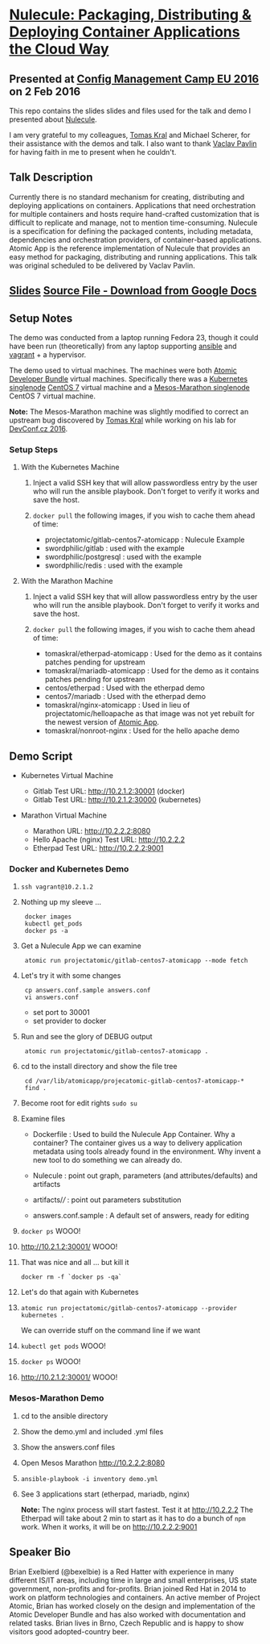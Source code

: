 # [Nulecule: Packaging, Distributing & Deploying Container Applications the Cloud Way](http://lanyrd.com/2016/cfgmgmtcamp/sdxytt/)
## Presented at [Config Management Camp EU 2016](http://cfgmgmtcamp.eu/schedule/speakers/BrianExelbierd.html) on 2 Feb 2016

This repo contains the slides slides and files used for the talk and demo
I presented about [Nulecule](https://github.com/projectatomic/nulecule).

I am very grateful to my colleagues, [Tomas
Kral](https://www.twitter.com/kadel) and Michael Scherer, for their
assistance with the demos and talk.  I also want to thank [Vaclav
Pavlin](https://twitter.com/vpavlin) for having faith in me to present
when he couldn't.

## Talk Description

Currently there is no standard mechanism for creating, distributing
and deploying applications on containers. Applications that need
orchestration for multiple containers and hosts require hand-crafted
customization that is difficult to replicate and manage, not to mention
time-consuming. Nulecule is a specification for defining the packaged
contents, including metadata, dependencies and orchestration providers, of
container-based applications. Atomic App is the reference implementation
of Nulecule that provides an easy method for packaging, distributing and
running applications. This talk was original scheduled to be delivered
by Vaclav Pavlin.

## [Slides](http://www.winglemeyer.org/bexelbie-talks-demos/CfgMgmtCamp.eu.2016/slides.pdf) [Source File - Download   from Google Docs](slides.pptx)

## Setup Notes

The demo was conducted from a laptop running Fedora 23,
though it could have been run (theoretically) from any
laptop supporting [ansible](http://www.ansible.com/) and
[vagrant](https://www.vagrantup.com/) + a hypervisor.

The demo used to virtual machines.
The machines were both [Atomic Developer
Bundle](https://github.com/projectatomic/adb-atomic-developer-bundle/)
virtual machines.  Specifically there was a [Kubernetes
singlenode](https://github.com/projectatomic/adb-atomic-developer-bundle/tree/master/components/centos/centos-k8s-singlenode-setup)
[CentOS 7](https://www.centos.org/) virtual machine and a [Mesos-Marathon
singlenode](https://github.com/projectatomic/adb-atomic-developer-bundle/tree/master/components/centos/centos-mesos-marathon-singlenode-setup)
CentOS 7 virtual machine.

**Note:** The Mesos-Marathon machine was slightly modified to correct
an upstream bug discovered by [Tomas Kral](https://twitter.com/kadel)
while working on his lab for [DevConf.cz 2016](http://www.devconf.cz/).

### Setup Steps

1. With the Kubernetes Machine

    1. Inject a valid SSH key that will allow passwordless entry by the
       user who will run the ansible playbook.  Don't forget to verify
       it works and save the host.

    2. `docker pull` the following images, if you wish to cache them
       ahead of time:

        * projectatomic/gitlab-centos7-atomicapp : Nulecule Example
        * swordphilic/gitlab : used with the example
        * swordphilic/postgresql : used with the example
        * swordphilic/redis : used with the example

2. With the Marathon Machine

    1. Inject a valid SSH key that will allow passwordless entry by the
       user who will run the ansible playbook.  Don't forget to verify
       it works and save the host.

    2. `docker pull` the following images, if you wish to cache them
       ahead of time:

        * tomaskral/etherpad-atomicapp : Used for the demo as it contains
          patches pending for upstream
        * tomaskral/mariadb-atomicapp : Used for the demo as it contains
          patches pending for upstream
        * centos/etherpad : Used with the etherpad demo
        * centos7/mariadb : Used with the etherpad demo
        * tomaskral/nginx-atomicapp : Used in lieu of
          projectatomic/helloapache as that image was not
          yet rebuilt for the newest version of [Atomic
          App](https://github.com/projectatomic/atomicapp).
        * tomaskral/nonroot-nginx : Used for the hello apache demo

## Demo Script

* Kubernetes Virtual Machine
    * Gitlab Test URL: http://10.2.1.2:30001 (docker)
    * Gitlab Test URL: http://10.2.1.2:30000 (kubernetes)

* Marathon Virtual Machine
    * Marathon URL: http://10.2.2.2:8080
    * Hello Apache (nginx) Test URL: http://10.2.2.2
    * Etherpad Test URL: http://10.2.2.2:9001

### Docker and Kubernetes Demo

1. `ssh vagrant@10.2.1.2`

2. Nothing up my sleeve ...

        docker images
        kubectl get_pods
        docker ps -a

3. Get a Nulecule App we can examine

        atomic run projectatomic/gitlab-centos7-atomicapp --mode fetch

4. Let's try it with some changes

        cp answers.conf.sample answers.conf
        vi answers.conf

    - set port to 30001
    - set provider to docker

5. Run and see the glory of DEBUG output

        atomic run projectatomic/gitlab-centos7-atomicapp .

6. cd to the install directory and show the file tree

        cd /var/lib/atomicapp/projecatomic-gitlab-centos7-atomicapp-*
        find .

7. Become root for edit rights `sudo su`

8. Examine files

    - Dockerfile : Used to build the Nulecule App Container.  Why a
      container? The container gives us a way to delivery application
      metadata using tools already found in the environment.  Why invent
      a new tool to do something we can already do.

    - Nulecule : point out graph, parameters (and attributes/defaults)
      and artifacts

    - artifacts/*/* : point out parameters substitution

    - answers.conf.sample : A default set of answers, ready for editing

9. `docker ps` WOOO!

10. http://10.2.1.2:30001/ WOOO!

11. That was nice and all ... but kill it

        docker rm -f `docker ps -qa`

12. Let's do that again with Kubernetes

13. `atomic run projectatomic/gitlab-centos7-atomicapp --provider kubernetes .`

    We can override stuff on the command line if we want

14. `kubectl get pods` WOOO!

15. `docker ps` WOOO!

16. http://10.2.1.2:30001/ WOOO!

### Mesos-Marathon Demo

1. cd to the ansible directory

2. Show the demo.yml and included .yml files

3. Show the answers.conf files

4. Open Mesos Marathon http://10.2.2.2:8080

5. `ansible-playbook -i inventory demo.yml`

6. See 3 applications start (etherpad, mariadb, nginx)

    **Note:** The nginx process will start fastest.  Test it at
    http://10.2.2.2  The Etherpad will take about 2 min to start as
    it has to do a bunch of `npm` work.  When it works, it will be on
    http://10.2.2.2:9001

## Speaker Bio

Brian Exelbierd (@bexelbie) is a Red Hatter with experience in many
different IS/IT areas, including time in large and small enterprises,
US state government, non-profits and for-profits. Brian joined Red Hat in
2014 to work on platform technologies and containers. An active member of
Project Atomic, Brian has worked closely on the design and implementation
of the Atomic Developer Bundle and has also worked with documentation
and related tasks. Brian lives in Brno, Czech Republic and is happy to
show visitors good adopted-country beer.
